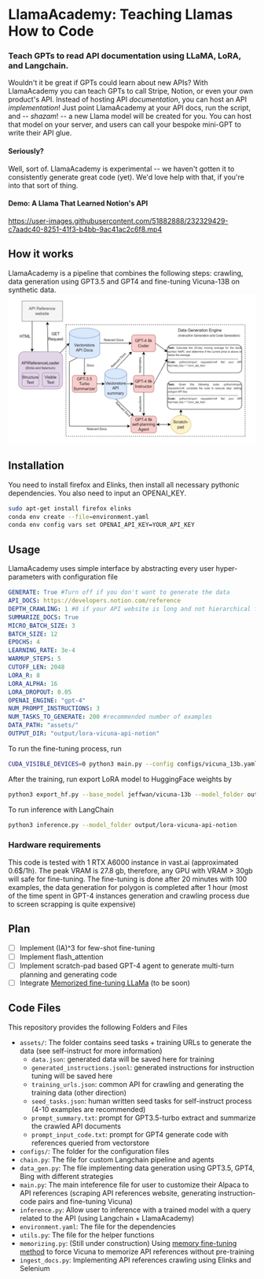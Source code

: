 # LlamaAcademy: Teaching Llamas How to Code
### Teach GPTs to read API documentation using LLaMA, LoRA, and Langchain.
Wouldn't it be great if GPTs could learn about new APIs? With LlamaAcademy you can teach GPTs to call Stripe, Notion, or even your own product's API. Instead of hosting API _documentation_, you can host an API _implementation_! Just point LlamaAcademy at your API docs, run the script, and -- _shazam_! -- a new Llama model will be created for you. You can host that model on your server, and users can call your bespoke mini-GPT to write their API glue.

#### Seriously?
Well, sort of. LlamaAcademy is experimental -- we haven't gotten it to consistently generate great code (yet). We'd love help with that, if you're into that sort of thing.

#### Demo: A Llama That Learned Notion's API
https://user-images.githubusercontent.com/51882888/232329429-c7aadc40-8251-41f3-b4bb-9ac41ac2c6f8.mp4

## How it works
LlamaAcademy is a pipeline that combines the following steps: crawling, data generation using GPT3.5 and GPT4 and fine-tuning Vicuna-13B on synthetic data.
![LlamaAcademy Data Generation](assets/data_generation.jpg)
## Installation
You need to install firefox and Elinks, then install all necessary pythonic dependencies. You also need to input an OPENAI_KEY.
```bash
sudo apt-get install firefox elinks
conda env create --file=environment.yaml
conda env config vars set OPENAI_API_KEY=YOUR_API_KEY
```
## Usage
LlamaAcademy uses simple interface by abstracting every user hyper-parameters with configuration file
```yaml
GENERATE: True #Turn off if you don't want to generate the data
API_DOCS: https://developers.notion.com/reference 
DEPTH_CRAWLING: 1 #0 if your API website is long and not hierarchical for example polygon.io. Otherwise, feel free to set, it might take much longer if your webiste has many children.
SUMMARIZE_DOCS: True
MICRO_BATCH_SIZE: 3  
BATCH_SIZE: 12
EPOCHS: 4  
LEARNING_RATE: 3e-4  
WARMUP_STEPS: 5
CUTOFF_LEN: 2048 
LORA_R: 8
LORA_ALPHA: 16
LORA_DROPOUT: 0.05
OPENAI_ENGINE: "gpt-4"
NUM_PROMPT_INSTRUCTIONS: 3
NUM_TASKS_TO_GENERATE: 200 #recommended number of examples
DATA_PATH: "assets/"
OUTPUT_DIR: "output/lora-vicuna-api-notion"
```
To run the fine-tuning process, run
```bash
CUDA_VISIBLE_DEVICES=0 python3 main.py --config configs/vicuna_13b.yaml
```
After the training, run export LoRA model to HuggingFace weights by
```bash
python3 export_hf.py --base_model jeffwan/vicuna-13b --model_folder output/lora-vicuna-api-notion
```
To run inference with LangChain
```bash
python3 inference.py --model_folder output/lora-vicuna-api-notion
```
### Hardware requirements
This code is tested with 1 RTX A6000 instance in vast.ai (approximated 0.6$/1h). The peak VRAM is 27.8 gb, therefore, any GPU with VRAM > 30gb will safe for fine-tuning.
The fine-tuning is done after 20 minutes with 100 examples, the data generation for polygon is completed after 1 hour (most of the time spent in GPT-4 instances generation and crawling process due to screen scrapping is quite expensive)

## Plan
- [ ] Implement (IA)^3 for few-shot fine-tuning
- [ ] Implement flash_attention
- [ ] Implement scratch-pad based GPT-4 agent to generate multi-turn planning and generating code
- [ ] Integrate [Memorized fine-tuning LLaMa](https://github.com/huyphan168/Memorizing-LLaMa) (to be soon) 

## Code Files
This repository provides the following Folders and Files
- `assets/`: The folder contains seed tasks + training URLs to generate the data (see self-instruct for more information)
    - `data.json`: generated data will be saved here for training
    - `generated_instructions.jsonl`: generated instructions for instruction tuning will be saved here
    - `training_urls.json`: common API for crawling and generating the training data (other direction)
    - `seed_tasks.json`: human written seed tasks for self-instruct process (4-10 examples are recommended)
    - `prompt_summary.txt`: prompt for GPT3.5-turbo extract and summarize the crawled API documents
    - `prompt_input_code.txt`: prompt for GPT4 generate code with references queried from vectorstore
- `configs/`: The folder for the configuration files
- `chain.py`: The file for custom Langchain pipeline and agents
- `data_gen.py`: The file implementing data generation using GPT3.5, GPT4, Bing with different strategies
- `main.py`: The main inteference file for user to customize their Alpaca to API references (scraping API references website, generating instruction-code pairs and fine-tuning Vicuna) 
- `inference.py`: Allow user to inference with a trained model with a query related to the API (using Langchain + LlamaAcademy)
- `environment.yaml`: The file for the dependencies
- `utils.py`: The file for the helper functions
- `memorizing.py`: (Still under construction) Using [memory fine-tuning method](https://arxiv.org/pdf/2203.08913.pdf) to force Vicuna to memorize API references without pre-training
- `ingest_docs.py`: Implementing API references crawling using Elinks and Selenium
